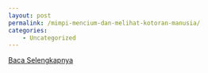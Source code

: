 ```yaml
---
layout: post
permalink: /mimpi-mencium-dan-melihat-kotoran-manusia/
categories:
    - Uncategorized
---
```


[Baca Selengkapnya](/01)